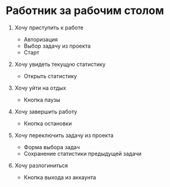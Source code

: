 # Работник за рабочим столом

1. Хочу приступить к работе
   - Авторизация
   - Выбор задачу из проекта
   - Старт

2. Хочу увидеть текущую статистику
   - Открыть статистику

3. Хочу уйти на отдых
   - Кнопка паузы

4. Хочу завершить работу
   - Кнопка остановки 

5. Хочу переключить задачу из проекта
   - Форма выбора задач
   - Сохранение статистики предыдущей задачи

6. Хочу разлогиниться
    - Кнопка выхода из аккаунта
